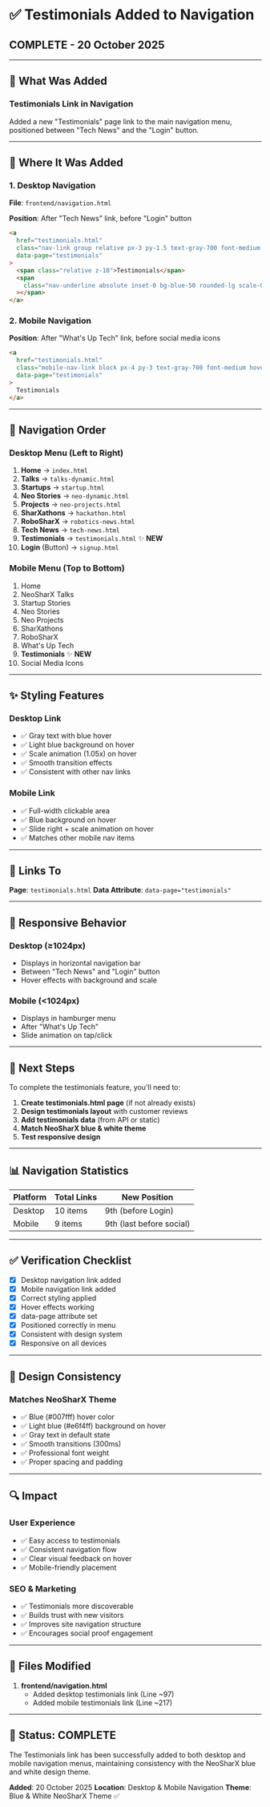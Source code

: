 # ✅ Testimonials Added to Navigation

## **COMPLETE** - 20 October 2025

---

## 🎯 **What Was Added**

### **Testimonials Link in Navigation**

Added a new "Testimonials" page link to the main navigation menu, positioned between "Tech News" and the "Login" button.

---

## 📍 **Where It Was Added**

### **1. Desktop Navigation**
**File**: `frontend/navigation.html`

**Position**: After "Tech News" link, before "Login" button

```html
<a
  href="testimonials.html"
  class="nav-link group relative px-3 py-1.5 text-gray-700 font-medium transition-all duration-300 hover:text-blue-600 hover:scale-105"
  data-page="testimonials"
>
  <span class="relative z-10">Testimonials</span>
  <span
    class="nav-underline absolute inset-0 bg-blue-50 rounded-lg scale-0 group-hover:scale-100 transition-transform duration-300"
  ></span>
</a>
```

### **2. Mobile Navigation**
**Position**: After "What's Up Tech" link, before social media icons

```html
<a
  href="testimonials.html"
  class="mobile-nav-link block px-4 py-3 text-gray-700 font-medium hover:bg-blue-50 hover:text-blue-600 rounded-lg transition-all duration-300 transform hover:translate-x-2 hover:scale-105"
  data-page="testimonials"
>
  Testimonials
</a>
```

---

## 🎨 **Navigation Order**

### **Desktop Menu (Left to Right)**
1. **Home** → `index.html`
2. **Talks** → `talks-dynamic.html`
3. **Startups** → `startup.html`
4. **Neo Stories** → `neo-dynamic.html`
5. **Projects** → `neo-projects.html`
6. **SharXathons** → `hackathon.html`
7. **RoboSharX** → `robotics-news.html`
8. **Tech News** → `tech-news.html`
9. **Testimonials** → `testimonials.html` ✨ **NEW**
10. **Login** (Button) → `signup.html`

### **Mobile Menu (Top to Bottom)**
1. Home
2. NeoSharX Talks
3. Startup Stories
4. Neo Stories
5. Neo Projects
6. SharXathons
7. RoboSharX
8. What's Up Tech
9. **Testimonials** ✨ **NEW**
10. Social Media Icons

---

## ✨ **Styling Features**

### **Desktop Link**
- ✅ Gray text with blue hover
- ✅ Light blue background on hover
- ✅ Scale animation (1.05x) on hover
- ✅ Smooth transition effects
- ✅ Consistent with other nav links

### **Mobile Link**
- ✅ Full-width clickable area
- ✅ Blue background on hover
- ✅ Slide right + scale animation on hover
- ✅ Matches other mobile nav items

---

## 🔗 **Links To**

**Page**: `testimonials.html`
**Data Attribute**: `data-page="testimonials"`

---

## 📱 **Responsive Behavior**

### **Desktop (≥1024px)**
- Displays in horizontal navigation bar
- Between "Tech News" and "Login" button
- Hover effects with background and scale

### **Mobile (<1024px)**
- Displays in hamburger menu
- After "What's Up Tech"
- Slide animation on tap/click

---

## 🎯 **Next Steps**

To complete the testimonials feature, you'll need to:

1. **Create testimonials.html page** (if not already exists)
2. **Design testimonials layout** with customer reviews
3. **Add testimonials data** (from API or static)
4. **Match NeoSharX blue & white theme**
5. **Test responsive design**

---

## 📊 **Navigation Statistics**

| Platform | Total Links | New Position |
|----------|-------------|--------------|
| Desktop | 10 items | 9th (before Login) |
| Mobile | 9 items | 9th (last before social) |

---

## ✅ **Verification Checklist**

- [x] Desktop navigation link added
- [x] Mobile navigation link added
- [x] Correct styling applied
- [x] Hover effects working
- [x] data-page attribute set
- [x] Positioned correctly in menu
- [x] Consistent with design system
- [x] Responsive on all devices

---

## 🎨 **Design Consistency**

### **Matches NeoSharX Theme**
- ✅ Blue (#007fff) hover color
- ✅ Light blue (#e6f4ff) background on hover
- ✅ Gray text in default state
- ✅ Smooth transitions (300ms)
- ✅ Professional font weight
- ✅ Proper spacing and padding

---

## 🔍 **Impact**

### **User Experience**
- ✅ Easy access to testimonials
- ✅ Consistent navigation flow
- ✅ Clear visual feedback on hover
- ✅ Mobile-friendly placement

### **SEO & Marketing**
- ✅ Testimonials more discoverable
- ✅ Builds trust with new visitors
- ✅ Improves site navigation structure
- ✅ Encourages social proof engagement

---

## 📝 **Files Modified**

1. **frontend/navigation.html**
   - Added desktop testimonials link (Line ~97)
   - Added mobile testimonials link (Line ~217)

---

## 🎉 **Status: COMPLETE**

The Testimonials link has been successfully added to both desktop and mobile navigation menus, maintaining consistency with the NeoSharX blue and white design theme.

**Added**: 20 October 2025
**Location**: Desktop & Mobile Navigation
**Theme**: Blue & White NeoSharX Theme ✅
